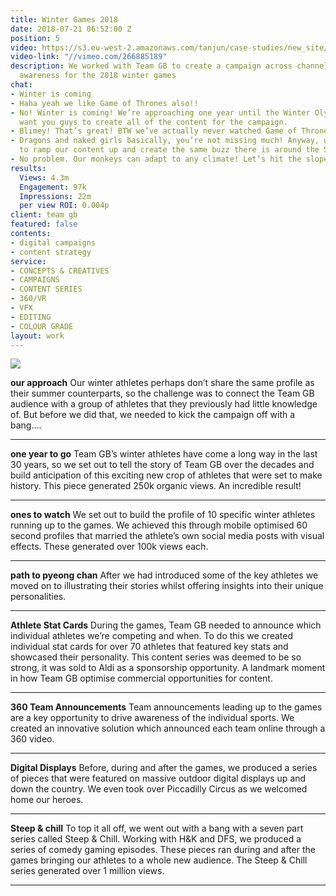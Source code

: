 ```yaml
---
title: Winter Games 2018
date: 2018-07-21 06:52:00 Z
position: 5
video: https://s3.eu-west-2.amazonaws.com/tanjun/case-studies/new_site/winter-games-2018/reel
video-link: "//vimeo.com/266885189"
description: We worked with Team GB to create a campaign across channels to hep raise
  awareness for the 2018 winter games
chat:
- Winter is coming
- Haha yeah we like Game of Thrones also!!
- No! Winter is coming! We’re approaching one year until the Winter Olympics and we
  want you guys to create all of the content for the campaign.
- Blimey! That’s great! BTW we’ve actually never watched Game of Thrones.
- Dragons and naked girls basically, you’re not missing much! Anyway, we really want
  to ramp our content up and create the same buzz there is around the Summer Games.
- No problem. Our monkeys can adapt to any climate! Let’s hit the slopes.
results:
  Views: 4.3m
  Engagement: 97k
  Impressions: 22m
  per view ROI: 0.004p
client: team gb
featured: false
contents:
- digital campaigns
- content strategy
service:
- CONCEPTS & CREATIVES
- CAMPAIGNS
- CONTENT SERIES
- 360/VR
- VFX
- EDITING
- COLOUR GRADE
layout: work
---
```


<div class='image two-one'>
<img src='/uploads/winter-games-2018-emailer.gif'>
</div>

**our approach** Our winter athletes perhaps don’t share the same profile as their summer counterparts, so the challenge was to connect the Team GB audience with a group of athletes that they previously had little knowledge of.
But before we did that, we needed to kick the campaign off with a bang….

---

<div class='video one-two'>
<div data-vimeo-id='203277091' class='iframe'></div>
<a href='//vimeo.com/203277091' data-lity class='video-filter'></a>
</div>

**one year to go** Team GB’s winter athletes have come a long way in the last 30 years, so we set out to tell the story of Team GB over the decades and build anticipation of this exciting new crop of athletes that were set to make history.
This piece generated 250k organic views. An incredible result!

---

<div class='video one-one'>
<div data-vimeo-id='219507067' class='iframe'></div>
<a href='//vimeo.com/219507067' data-lity class='video-filter'>  </a>
</div>

**ones to watch** We set out to build the profile of 10 specific winter athletes running up to the games. We achieved this through mobile optimised 60 second profiles that married the athlete’s own social media posts with visual effects.
These generated over 100k views each.

---

<div class='video one-two'>
<div data-vimeo-id='250096692' class='iframe'></div>
<a href='//vimeo.com/250096692' data-lity class='video-filter'></a>
</div>

**path to pyeong chan** After we had introduced some of the key athletes we moved on to illustrating their stories whilst offering insights into their unique personalities.

---

<div class='video two-one'>
<div data-vimeo-id='265170168' class='iframe'></div>
<a href='//vimeo.com/265170168' data-lity class='video-filter'></a>
</div>

**Athlete Stat Cards** During the games, Team GB needed to announce which individual athletes we’re competing and when. To do this we created individual stat cards for over 70 athletes that featured key stats and showcased their personality.
This content series was deemed to be so strong, it was sold to Aldi as a sponsorship opportunity. A landmark moment in how Team GB optimise commercial opportunities for content.

---

<div class='video one-three'>
<div data-vimeo-id='246404832' class='iframe'></div>
<a href='//vimeo.com/246404832' data-lity class='video-filter'></a>
</div>

**360 Team Announcements** Team announcements leading up to the games are a key opportunity to drive awareness of the individual sports. We created an innovative solution which announced each team online through a 360 video.

---

<div class='video one-two'>
<div data-vimeo-id='253759404' class='iframe'></div>
<a href='//vimeo.com/253759404' data-lity class='video-filter'></a>
</div>

**Digital Displays** Before, during and after the games, we produced a series of pieces that were featured on massive outdoor digital displays up and down the country. We even took over Piccadilly Circus as we welcomed home our heroes.

---

<div class='video one-two'>
<div data-vimeo-id='257931219' class='iframe'></div>
<a href='//vimeo.com/257931219' data-lity class='video-filter'></a>
</div>

**Steep & chill** To top it all off, we went out with a bang with a seven part series called Steep & Chill. Working with H&K and DFS, we produced a series of comedy gaming episodes. These pieces ran during and after the games bringing our athletes to a whole new audience.
The Steep & Chill series generated over 1 million views.

---